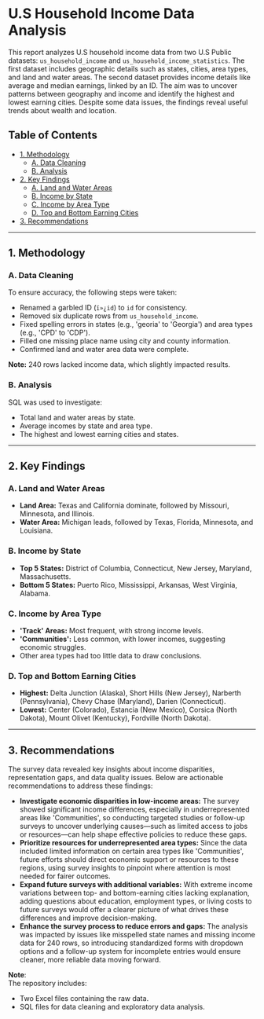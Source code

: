 # U.S Household Income Data Analysis

This report analyzes U.S household income data from two  U.S Public datasets: `us_household_income` and `us_household_income_statistics`. The first dataset includes geographic details such as states, cities, area types, and land and water areas. The second dataset provides income details like average and median earnings, linked by an ID. The aim was to uncover patterns between geography and income and identify the highest and lowest earning cities. Despite some data issues, the findings reveal useful trends about wealth and location.

## Table of Contents

- [1. Methodology](#1-methodology)
  - [A. Data Cleaning](#a-data-cleaning)
  - [B. Analysis](#b-analysis)
- [2. Key Findings](#2-key-findings)
  - [A. Land and Water Areas](#a-land-and-water-areas)
  - [B. Income by State](#b-income-by-state)
  - [C. Income by Area Type](#c-income-by-area-type)
  - [D. Top and Bottom Earning Cities](#d-top-and-bottom-earning-cities)
- [3. Recommendations](#3-recommendations)

---

## 1. Methodology

### A. Data Cleaning

To ensure accuracy, the following steps were taken:

- Renamed a garbled ID (`ï»¿id`) to `id` for consistency.
- Removed six duplicate rows from `us_household_income`.
- Fixed spelling errors in states (e.g., 'georia' to 'Georgia') and area types (e.g., 'CPD' to 'CDP').
- Filled one missing place name using city and county information.
- Confirmed land and water area data were complete.

**Note:** 240 rows lacked income data, which slightly impacted results.

### B. Analysis

SQL was used to investigate:

- Total land and water areas by state.
- Average incomes by state and area type.
- The highest and lowest earning cities and states.

---

## 2. Key Findings

### A. Land and Water Areas

- **Land Area:** Texas and California dominate, followed by Missouri, Minnesota, and Illinois.
- **Water Area:** Michigan leads, followed by Texas, Florida, Minnesota, and Louisiana.

### B. Income by State

- **Top 5 States:** District of Columbia, Connecticut, New Jersey, Maryland, Massachusetts.
- **Bottom 5 States:** Puerto Rico, Mississippi, Arkansas, West Virginia, Alabama.

### C. Income by Area Type

- **'Track' Areas:** Most frequent, with strong income levels.
- **'Communities':** Less common, with lower incomes, suggesting economic struggles.
- Other area types had too little data to draw conclusions.

### D. Top and Bottom Earning Cities

- **Highest:** Delta Junction (Alaska), Short Hills (New Jersey), Narberth (Pennsylvania), Chevy Chase (Maryland), Darien (Connecticut).
- **Lowest:** Center (Colorado), Estancia (New Mexico), Corsica (North Dakota), Mount Olivet (Kentucky), Fordville (North Dakota).

---

## 3. Recommendations

The survey data revealed key insights about income disparities, representation gaps, and data quality issues. Below are actionable recommendations to address these findings:

- **Investigate economic disparities in low-income areas:** The survey showed significant income differences, especially in underrepresented areas like 'Communities', so conducting targeted studies or follow-up surveys to uncover underlying causes—such as limited access to jobs or resources—can help shape effective policies to reduce these gaps.
- **Prioritize resources for underrepresented area types:** Since the data included limited information on certain area types like 'Communities', future efforts should direct economic support or resources to these regions, using survey insights to pinpoint where attention is most needed for fairer outcomes.
- **Expand future surveys with additional variables:** With extreme income variations between top- and bottom-earning cities lacking explanation, adding questions about education, employment types, or living costs to future surveys would offer a clearer picture of what drives these differences and improve decision-making.
- **Enhance the survey process to reduce errors and gaps:** The analysis was impacted by issues like misspelled state names and missing income data for 240 rows, so introducing standardized forms with dropdown options and a follow-up system for incomplete entries would ensure cleaner, more reliable data moving forward.

**Note**:  
The repository includes:  
- Two Excel files containing the raw data.  
- SQL files for data cleaning and exploratory data analysis.
